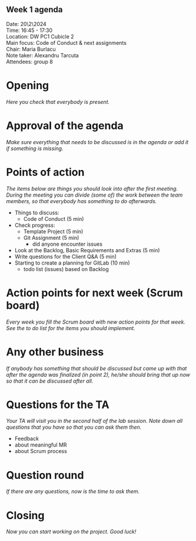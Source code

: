 ## Week 1 agenda


Date:           20\2\2024\
Time:           16:45 - 17:30\
Location:       DW PC1 Cubicle 2\
Main focus:     Code of Conduct & next assignments\
Chair:          Maria Burlacu\
Note taker:     Alexandru Tarcuta\
Attendees:      group 8

# Opening
*Here you check that everybody is present.*

# Approval of the agenda
*Make sure everything that needs to be discussed is in the agenda or add it if something is missing.*

# Points of action
*The items below are things you should look into after the first meeting. During the meeting you can divide (some of) the work between the team members, so that everybody has something to do afterwards.*

 - Things to discuss:
     - Code of Conduct (5 min)
 - Check progress:
     - Template Project (5 min)
     - Git Assignment (5 min)
         - did anyone encounter issues
 - Look at the Backlog, Basic Requirements and Extras (5 min)
 - Write questions for the Client Q&A (5 min)
 - Starting to create a planning for GitLab (10 min)
	 - todo list (issues) based on Backlog

# Action points for next week (Scrum board)
*Every week you fill the Scrum board with new action points for that week. See the to do list for the items you should implement.*

# Any other business
*If anybody has something that should be discussed but came up with that after the agenda was finalized (in point 2), he/she should bring that up now so that it can be discussed after all.*

# Questions for the TA
*Your TA will visit you in the second half of the lab session. Note down all questions that you have so that you can ask them then.*

 - Feedback 
 - about meaningful MR
 - about Scrum process

# Question round
*If there are any questions, now is the time to ask them.*

# Closing
*Now you can start working on the project. Good luck!*
